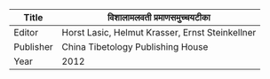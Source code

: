 |Title | विशालामलवती प्रमाणसमुच्चयटीका 
| --- | --- 
|Editor | Horst Lasic, Helmut Krasser, Ernst Steinkellner
|Publisher | China Tibetology Publishing House
|Year | 2012
